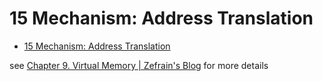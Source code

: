 # 15 Mechanism: Address Translation

<!--toc:start-->

- [15 Mechanism: Address Translation](#15-mechanism-address-translation)
<!--toc:end-->

see [Chapter 9. Virtual Memory | Zefrain's Blog](https://zefrain.github.io/docs/TOC/computer/system/csapp/part2/ch09) for more details
